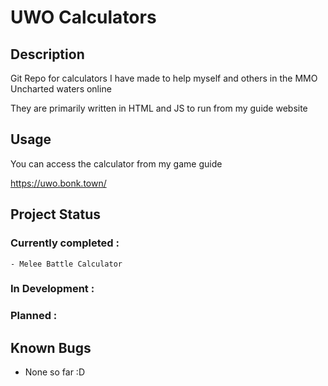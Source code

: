 # UWO Calculators

## Description

Git Repo for calculators I have made to help myself and others in the MMO Uncharted waters online

They are primarily written in HTML and JS to run from my guide website

## Usage

You can access the calculator from my game guide 

https://uwo.bonk.town/

## Project Status

### Currently completed :
    - Melee Battle Calculator

### In Development :

### Planned :

## Known Bugs
- None so far :D